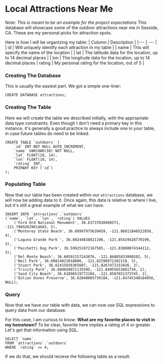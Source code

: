# Local Attractions Near Me


_Note: This is meant to be an example for the project expectations_
This database will showcase some of the outdoor attractions near me in Seaside, CA. These are my personal picks for attraction spots.

Here is how I will be organizing my table:
| Column | Description |
|--- | --- |
| id | Will uniquely idenitfy each attraction in my table |
| name | This will specify the name of the location |
| lat | The latitude data for the location, up to 14 decimal places |
| lon | The longitude data for the location, up to 14 decimal places
| rating | My personal rating for the location, out of 5 |


### Creating The Database

This is usually the easiest part. We got a simple one-liner:
```
CREATE DATABASE attractions;
```

### Creating The Table

Here we will create the table we described initially, with the appropriate data type constraints. Even though I don't need a primary key in this instance, it's generally a good practice to always include one in your table, in case future tables do need to be linked.

```
CREATE TABLE `outdoors` (
    `id` INT NOT NULL AUTO_INCREMENT,
    `name` VARCHAR(50) NOT NULL,
    `lat` FLOAT(18, 14),
    `lon` FLOAT(18, 14),
    `rating` INT,
    PRIMARY KEY (`id`) 
);
```

### Populating Table

Now that our table has been created within our `attractions` database, we will now be adding data to it. Once again, this data is relative to where I live, but it's still a great example of what we can have.

```
INSERT INTO `attractions`.`outdoors`
(`name`, `lat`, `lon`, `rating`) VALUES
    ('Ford Ord National Monument', 36.63737038400571, -121.79692629014683, 5),
    ('Monterey State Beach', 36.60997975639459, -121.86011840522858, 4),
    ('Laguna Grande Park`', 36.60244838821196, -121.85419428770199, 3),
    ('Pacchetti Dog Park', 36.599251872167585, -121.83880874344112, 3);
    ('Del Monte Beach', 36.60591157243876, -121.86885833890202, 5),
    ('Neil Park', 36.60814823018806, -121.82598972202118, 3),
    ('Stuart Park', 36.61415836365607, -121.8267472153426, 3),
    ('Trinity Park', 36.604659871135595, -121.84955653881754, 2),
    ('Sand City Beach', 36.61896519772184, -121.8507651373745, 2),
    ('Eolian Dunes Preserve', 36.62048005739184, -121.84745340184956, NULL);
```

### Query
Now that we have our table with data, we can now use SQL expressions to query data from our database. 

For this case, I am curious to know: __What are my favorite places to visit in my hometown?__
To be clear, favorite here implies a rating of 4 or greater. Let's get that information using SQL.

```
SELECT `name`
FROM `attractions`.`outdoors`
WHERE `rating` >= 4; 
```

If we do that, we should recieve the following table as a result: